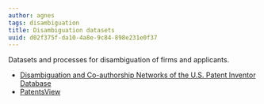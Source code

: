 ```yaml
---
author: agnes
tags: disambiguation
title: Disambiguation datasets
uuid: d02f375f-da10-4a8e-9c84-898e231e0f37
---
```


Datasets and processes for disambiguation of firms and applicants.

* [Disambiguation and Co-authorship Networks of the U.S. Patent Inventor Database](datasets/co_authorship_disambiguation)
* [PatentsView](datasets/patentsview)